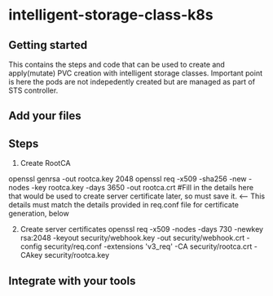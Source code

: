 # intelligent-storage-class-k8s



## Getting started

This contains the steps and code that can be used to create and apply(mutate) PVC creation with intelligent storage classes. Important point is here the pods are not indepedently created but are managed as part of STS controller.

## Add your files

## Steps
1. Create RootCA

openssl genrsa -out rootca.key 2048
openssl req -x509 -sha256 -new -nodes -key  rootca.key  -days 3650 -out rootca.crt  #Fill in the details here that would be used to create server certificate later, so must save it. <-- This details must match the details provided in req.conf file for certificate generation, below

2. Create server certificates
openssl req -x509 -nodes -days 730 -newkey rsa:2048 -keyout security/webhook.key -out security/webhook.crt -config security/req.conf -extensions 'v3_req' -CA security/rootca.crt -CAkey security/rootca.key


## Integrate with your tools
